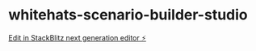 # whitehats-scenario-builder-studio

[Edit in StackBlitz next generation editor ⚡️](https://stackblitz.com/~/github.com/alphana/whitehats-scenario-builder-studio)